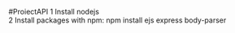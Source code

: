 #ProiectAPI
1 Install nodejs <br>
2 Install packages with npm: npm install ejs express body-parser <br>
